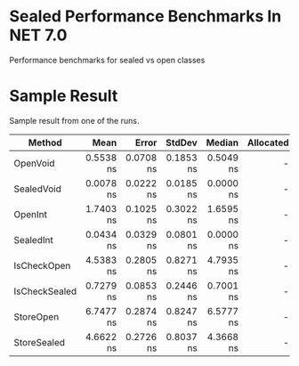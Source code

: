 # Sealed Performance Benchmarks In NET 7.0
Performance benchmarks for sealed vs open classes

# Sample Result
Sample result from one of the runs.

|        Method |      Mean |     Error |    StdDev |    Median | Allocated |
|-------------- |----------:|----------:|----------:|----------:|----------:|
|      OpenVoid | 0.5538 ns | 0.0708 ns | 0.1853 ns | 0.5049 ns |         - |
|    SealedVoid | 0.0078 ns | 0.0222 ns | 0.0185 ns | 0.0000 ns |         - |
|       OpenInt | 1.7403 ns | 0.1025 ns | 0.3022 ns | 1.6595 ns |         - |
|     SealedInt | 0.0434 ns | 0.0329 ns | 0.0801 ns | 0.0000 ns |         - |
|   IsCheckOpen | 4.5383 ns | 0.2805 ns | 0.8271 ns | 4.7935 ns |         - |
| IsCheckSealed | 0.7279 ns | 0.0853 ns | 0.2446 ns | 0.7001 ns |         - |
|     StoreOpen | 6.7477 ns | 0.2874 ns | 0.8247 ns | 6.5777 ns |         - |
|   StoreSealed | 4.6622 ns | 0.2726 ns | 0.8037 ns | 4.3668 ns |         - |
